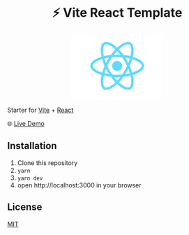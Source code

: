 <h1 align='center'>⚡️ Vite React Template</h1>

<p align='center'>
<img src='./src/logo.svg' height='150'/>
</p>

Starter for [Vite](https://github.com/vuejs/vite) + [React](https://github.com/facebook/react)

🌐 [Live Demo](https://vite-react-starter.netlify.app/)

## Installation

1. Clone this repository
2. `yarn`
3. `yarn dev`
4. open http://localhost:3000 in your browser

## License

[MIT](http://opensource.org/licenses/MIT)

